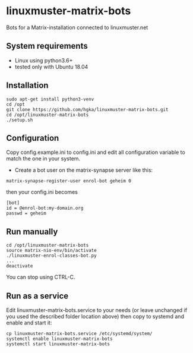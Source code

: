 # linuxmuster-matrix-bots
Bots for a Matrix-installation connected to linuxmuster.net

## System requirements

* Linux using python3.6+
* tested only with Ubuntu 18.04 

## Installation

```
sudo apt-get install python3-venv
cd /opt
git clone https://github.com/hgka/linuxmuster-matrix-bots.git
cd /opt/linuxmuster-matrix-bots
./setup.sh
```

## Configuration

Copy config.example.ini to config.ini and edit all configuration
variable to match the one in your system.

- Create a bot user on the matrix-synapse server like this:
```
matrix-synapse-register-user enrol-bot geheim 0
```
then your config.ini becomes
```
[bot]
id = @enrol-bot:my-domain.org
passwd = geheim
```

## Run manually

```
cd /opt/linuxmuster-matrix-bots
source matrix-nio-env/bin/activate
./linuxmuster-enrol-classes-bot.py
...
deactivate
```

You can stop using CTRL-C.

## Run as a service

Edit linuxmuster-matrix-bots.service to your needs (or leave unchanged
if you used the described folder location above) then copy to systemd
and enable and start it:

```
cp linuxmuster-matrix-bots.service /etc/systemd/system/
systemctl enable linuxmuster-matrix-bots
systemctl start linuxmuster-matrix-bots

```
